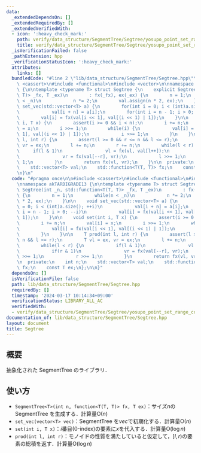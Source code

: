 ```yaml
---
data:
  _extendedDependsOn: []
  _extendedRequiredBy: []
  _extendedVerifiedWith:
  - icon: ':heavy_check_mark:'
    path: verify/data_structure/SegmentTree/Segtree/yosupo_point_set_range_composite.test.cpp
    title: verify/data_structure/SegmentTree/Segtree/yosupo_point_set_range_composite.test.cpp
  _isVerificationFailed: false
  _pathExtension: hpp
  _verificationStatusIcon: ':heavy_check_mark:'
  attributes:
    links: []
  bundledCode: "#line 2 \"lib/data_structure/SegmentTree/Segtree.hpp\"\n\n#include\
    \ <cassert>\n#include <functional>\n#include <vector>\n\nnamespace akTARDIGRADE13\
    \ {\n\ntemplate <typename T> struct Segtree {\n    explicit Segtree(int _n, std::function<T(T,\
    \ T)> _fx, T _ex)\n        : fx(_fx), ex(_ex) {\n        n = 1;\n        while(n\
    \ < _n)\n            n *= 2;\n        val.assign(n * 2, ex);\n    }\n\n    void\
    \ set_vec(std::vector<T> a) {\n        for(int i = 0; i < (int)a.size(); ++i)\n\
    \            val[i + n] = a[i];\n        for(int i = n - 1; i > 0; --i)\n    \
    \        val[i] = fx(val[i << 1], val[(i << 1) | 1]);\n    }\n\n    void set(int\
    \ i, T x) {\n        assert(i >= 0 && i < n);\n        i += n;\n        val[i]\
    \ = x;\n        i >>= 1;\n        while(i) {\n            val[i] = fx(val[i <<\
    \ 1], val[(i << 1) | 1]);\n            i >>= 1;\n        }\n    }\n\n    T prod(int\
    \ l, int r) {\n        assert(l >= 0 && r <= n && l <= r);\n        T vl = ex,\
    \ vr = ex;\n        l += n;\n        r += n;\n        while(l < r) {\n       \
    \     if(l & 1)\n                vl = fx(vl, val[l++]);\n            if(r & 1)\n\
    \                vr = fx(val[--r], vr);\n            l >>= 1;\n            r >>=\
    \ 1;\n        }\n        return fx(vl, vr);\n    }\n\n  private:\n    int n;\n\
    \    std::vector<T> val;\n    std::function<T(T, T)> fx;\n    const T ex;\n};\n\
    \n}\n"
  code: "#pragma once\n\n#include <cassert>\n#include <functional>\n#include <vector>\n\
    \nnamespace akTARDIGRADE13 {\n\ntemplate <typename T> struct Segtree {\n    explicit\
    \ Segtree(int _n, std::function<T(T, T)> _fx, T _ex)\n        : fx(_fx), ex(_ex)\
    \ {\n        n = 1;\n        while(n < _n)\n            n *= 2;\n        val.assign(n\
    \ * 2, ex);\n    }\n\n    void set_vec(std::vector<T> a) {\n        for(int i\
    \ = 0; i < (int)a.size(); ++i)\n            val[i + n] = a[i];\n        for(int\
    \ i = n - 1; i > 0; --i)\n            val[i] = fx(val[i << 1], val[(i << 1) |\
    \ 1]);\n    }\n\n    void set(int i, T x) {\n        assert(i >= 0 && i < n);\n\
    \        i += n;\n        val[i] = x;\n        i >>= 1;\n        while(i) {\n\
    \            val[i] = fx(val[i << 1], val[(i << 1) | 1]);\n            i >>= 1;\n\
    \        }\n    }\n\n    T prod(int l, int r) {\n        assert(l >= 0 && r <=\
    \ n && l <= r);\n        T vl = ex, vr = ex;\n        l += n;\n        r += n;\n\
    \        while(l < r) {\n            if(l & 1)\n                vl = fx(vl, val[l++]);\n\
    \            if(r & 1)\n                vr = fx(val[--r], vr);\n            l\
    \ >>= 1;\n            r >>= 1;\n        }\n        return fx(vl, vr);\n    }\n\
    \n  private:\n    int n;\n    std::vector<T> val;\n    std::function<T(T, T)>\
    \ fx;\n    const T ex;\n};\n\n}"
  dependsOn: []
  isVerificationFile: false
  path: lib/data_structure/SegmentTree/Segtree.hpp
  requiredBy: []
  timestamp: '2024-03-17 10:14:34+09:00'
  verificationStatus: LIBRARY_ALL_AC
  verifiedWith:
  - verify/data_structure/SegmentTree/Segtree/yosupo_point_set_range_composite.test.cpp
documentation_of: lib/data_structure/SegmentTree/Segtree.hpp
layout: document
title: Segtree
---
```


## 概要

抽象化された SegmentTree のライブラリ．

## 使い方

- `SegmentTree<T>(int n, function<T(T, T)> fx, T ex)`：サイズ$n$の SegmentTree を生成する．計算量$\mathrm{O}(n)$
- `set_vec(vector<T> vec)`：SegmentTree を$vec$で初期化する．計算量$\mathrm{O}(n)$
- `set(int i, T x)`：$i$番目(0-index)の要素に$x$を代入する．計算量$\mathrm{O}(\log n)$
- `prod(int l, int r)`：モノイドの性質を満たしていると仮定して，$[l, r)$の要素の総積を返す．計算量$\mathrm{O}(\log n)$
